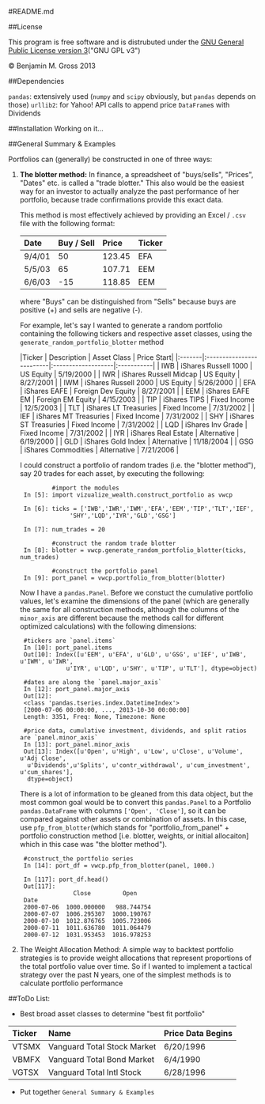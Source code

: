 #README.md

##License

This program is free software and is distrubuted under the
[GNU General Public License version 3](http://www.gnu.org/licenses/quick-guide-gplv3.html)("GNU
GPL v3")

&copy; Benjamin M. Gross 2013


##Dependencies

`pandas`: extensively used (`numpy` and `scipy` obviously, but `pandas` depends on those)
`urllib2`: for Yahoo! API calls to append price `DataFrame`s with
Dividends


##Installation
Working on it...


##General Summary & Examples

Portfolios can (generally) be constructed in one of three ways:

1. **The blotter method:** In finance, a spreadsheet of "buys/sells", "Prices", "Dates" etc. is called a "trade blotter."  This also would be the easiest way for an investor to actually analyze the past performance of her portfolio, because trade confirmations provide this exact data.
   
   This method is most effectively achieved by providing an Excel / `.csv` file with the following format:
   
   | Date | Buy / Sell | Price |Ticker	|
   |:-----|:-----------|:------|:-----	|
   |9/4/01| 50 		    | 123.45| EFA  	|
   |5/5/03| 65         | 107.71| EEM	|
   |6/6/03|-15         | 118.85| EEM 	|
   
  
  	where "Buys" can be distinguished from "Sells" because buys are positive (+) and sells are negative (-).


	For example, let's say I wanted to generate a random portfolio containing the following tickers and respective asset classes, using the `generate_random_portfolio_blotter` method

	|Ticker  | Description              | Asset Class        | Price Start|
|:-------|:-------------------------|:-------------------|:-----------|
| IWB    | iShares Russell 1000     | US Equity          | 5/19/2000  |
| IWR    | iShares Russell Midcap   | US Equity          | 8/27/2001  |
| IWM    | iShares Russell 2000     | US Equity          | 5/26/2000  |
| EFA    | iShares EAFE             | Foreign Dev Equity | 8/27/2001  |
| EEM    | iShares EAFE EM          | Foreign EM Equity  | 4/15/2003  |
| TIP    | iShares TIPS             | Fixed Income       | 12/5/2003  |
| TLT    | iShares LT Treasuries    | Fixed Income       | 7/31/2002  |
| IEF    | iShares MT Treasuries    | Fixed Income       | 7/31/2002  |
| SHY    | iShares ST Treasuries    | Fixed Income       | 7/31/2002  |
| LQD    | iShares Inv Grade        | Fixed Income       | 7/31/2002  |
| IYR    | iShares Real Estate      | Alternative        | 6/19/2000  |
| GLD    | iShares Gold Index       | Alternative        | 11/18/2004 |
| GSG    | iShares Commodities      | Alternative        | 7/21/2006  |

	I could construct a portfolio of random trades (i.e. the "blotter method"), say 20 trades for each asset, by executing the following:
	
	        	#import the modules
		In [5]: import vizualize_wealth.construct_portfolio as vwcp

		In [6]: ticks = ['IWB','IWR','IWM','EFA','EEM','TIP','TLT','IEF',
	                 'SHY','LQD','IYR','GLD','GSG']
	                 
		In [7]: num_trades = 20
	
	        	#construct the random trade blotter
		In [8]: blotter = vwcp.generate_random_portfolio_blotter(ticks, num_trades)
	
	        	#construct the portfolio panel
		In [9]: port_panel = vwcp.portfolio_from_blotter(blotter)
	
	Now I have a `pandas.Panel`. Before we constuct the cumulative portfolio values, let's examine the dimensions of the panel (which are generally the same for all construction methods, although the columns of the `minor_axis` are different because the methods call for different optimized calculations) with the following dimensions:

		#tickers are `panel.items`
		In [10]: port_panel.items
		Out[10]: Index([u'EEM', u'EFA', u'GLD', u'GSG', u'IEF', u'IWB', u'IWM', u'IWR', 
					u'IYR', u'LQD', u'SHY', u'TIP', u'TLT'], dtype=object)

		#dates are along the `panel.major_axis`
		In [12]: port_panel.major_axis
		Out[12]: 
		<class 'pandas.tseries.index.DatetimeIndex'>
		[2000-07-06 00:00:00, ..., 2013-10-30 00:00:00]
		Length: 3351, Freq: None, Timezone: None

		#price data, cumulative investment, dividends, and split ratios are `panel.minor_axis`
		In [13]: port_panel.minor_axis
		Out[13]: Index([u'Open', u'High', u'Low', u'Close', u'Volume', u'Adj Close',
		 u'Dividends',u'Splits', u'contr_withdrawal', u'cum_investment', u'cum_shares'], 
		 dtype=object)

	There is a lot of information to be gleaned from this data object, but the most common goal would be to convert this `pandas.Panel` to a Portfolio `pandas.DataFrame` with columns `['Open', 'Close']`, so it can be compared against other assets or combination of assets.  In this case, use `pfp_from_blotter`(which stands for "portfolio_from_panel" + portfolio construction method [i.e. blotter, weights, or initial allocaiton] which in this case was "the blotter method").
	
		#construct_the portfolio series
		In [14]: port_df = vwcp.pfp_from_blotter(panel, 1000.)
	
		In [117]: port_df.head()
		Out[117]: 
        	          Close         Open
		Date                                
		2000-07-06  1000.000000   988.744754
		2000-07-07  1006.295307  1000.190767
		2000-07-10  1012.876765  1005.723006
		2000-07-11  1011.636780  1011.064479
		2000-07-12  1031.953453  1016.978253

2. The Weight Allocation Method: A simple way to backtest portfolio strategies is to provide weight allocations that represent proportions of the total portfolio value over time.  So if I wanted to implement a tactical strategy over the past N years, one of the simplest methods is to calculate portfolio performance
	
	

##ToDo List:

* Best broad asset classes to determine "best fit portfolio"

| Ticker | Name                         | Price Data Begins | 
|:-------|:-----------------------------|:------------------|
|VTSMX   | Vanguard Total Stock Market  | 6/20/1996         |
|VBMFX   |Vanguard Total Bond Market    | 6/4/1990          |
|VGTSX   |Vanguard Total Intl Stock     | 6/28/1996         |


* Put together `General Summary & Examples`

